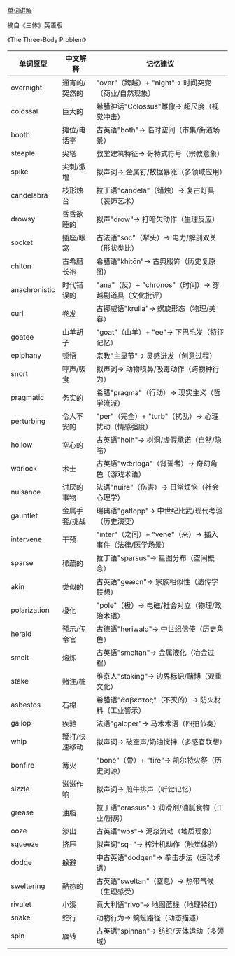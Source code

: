 [单词讲解]()

摘自《三体》英语版

《The Three-Body Problem》

| 单词原型        | 中文解释               | 记忆建议                                   |
|---------------|----------------------|------------------------------------------|
| overnight     | 通宵的/突然的         | "over"（跨越）+ "night"→ 时间突变（商业/自然现象）      |
| colossal      | 巨大的               | 希腊神话"Colossus"雕像→ 超尺度（视觉冲击）             |
| booth         | 摊位/电话亭          | 古英语"both"→ 临时空间（市集/街道场景）                |
| steeple       | 尖塔                | 教堂建筑特征→ 哥特式符号（宗教意象）                   |
| spike         | 尖刺/激增           | 拟声词→ 金属钉/数据暴涨（多领域应用）                  |
| candelabra    | 枝形烛台            | 拉丁语"candela"（蜡烛）→ 复古灯具（装饰艺术）            |
| drowsy        | 昏昏欲睡的           | 拟声"drow"→ 打哈欠动作（生理反应）                    |
| socket        | 插座/眼窝           | 古法语"soc"（犁头）→ 电力/解剖双关（形状类比）            |
| chiton        | 古希腊长袍           | 希腊语"khitōn"→ 古典服饰（历史复原图）                 |
| anachronistic | 时代错误的           | "ana"（反）+ "chronos"（时间）→ 穿越剧道具（文化批评）    |
| curl          | 卷发                | 古挪威语"krulla"→ 螺旋形态（物理/美容）                |
| goatee        | 山羊胡子            | "goat"（山羊）+ "ee"→ 下巴毛发（特征记忆）              |
| epiphany      | 顿悟                | 宗教"主显节"→ 灵感迸发（创意过程）                     |
| snort         | 哼声/吸食           | 拟声词→ 动物喷鼻/吸毒动作（跨物种行为）                 |
| pragmatic     | 务实的               | 希腊"pragma"（行动）→ 现实主义（哲学流派）               |
| perturbing    | 令人不安的           | "per"（完全）+ "turb"（扰乱）→ 心理扰动（情感强度）       |
| hollow        | 空心的               | 古英语"holh"→ 树洞/虚假承诺（自然/隐喻）                |
| warlock       | 术士                | 古英语"wǣrloga"（背誓者）→ 奇幻角色（游戏术语）            |
| nuisance      | 讨厌的事物           | 法语"nuire"（伤害）→ 日常烦恼（社会心理学）               |
| gauntlet      | 金属手套/挑战        | 瑞典语"gatlopp"→ 中世纪比武/现代考验（历史演变）           |
| intervene     | 干预                 | "inter"（之间）+ "vene"（来）→ 插入事件（法律/医学场景） |
| sparse        | 稀疏的               | 拉丁语"sparsus"→ 星图分布（空间概念）                |
| akin          | 类似的               | 古英语"geæcn"→ 家族相似性（遗传学联想）               |
| polarization  | 极化                 | "pole"（极）→ 电磁/社会对立（物理/政治术语）            |
| herald        | 预示/传令官          | 古德语"heriwald"→ 中世纪信使（历史角色）               |
| smelt         | 熔炼                 | 古英语"smeltan"→ 金属液化（冶金过程）                 |
| stake         | 赌注/桩              | 维京人"staking"→ 边界标记/赌博（双重文化）              |
| asbestos      | 石棉                 | 希腊语"ἄσβεστος"（不灭的）→ 防火材料（工业警示）          |
| gallop        | 疾驰                 | 法语"galoper"→ 马术术语（四拍节奏）                   |
| whip          | 鞭打/快速移动        | 拟声词→ 破空声/奶油搅拌（多感官联想）                  |
| bonfire       | 篝火                 | "bone"（骨）+ "fire"→ 凯尔特火祭（历史词源）            |
| sizzle        | 滋滋作响             | 拟声词→ 煎牛排声（听觉记忆）                        |
| grease        | 油脂                 | 拉丁语"crassus"→ 润滑剂/油腻食物（工业/厨房）            |
| ooze          | 渗出                 | 古英语"wōs"→ 泥浆流动（地质现象）                     |
| squeeze       | 挤压                 | 拟声词"sq-"→ 榨汁机动作（触觉体验）                   |
| dodge         | 躲避                 | 中古英语"dodgen"→ 拳击步法（运动术语）                 |
| sweltering    | 酷热的               | 古英语"sweltan"（窒息）→ 热带气候（生理感受）            |
| rivulet       | 小溪                 | 意大利语"rivo"→ 地图蓝线（地理特征）                   |
| snake         | 蛇行                 | 动物行为→ 蜿蜒路径（动态描述）                       |
| spin          | 旋转                 | 古英语"spinnan"→ 纺织/天体运动（多领域）                |